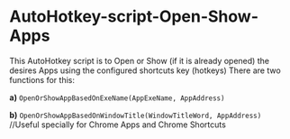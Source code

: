 # AutoHotkey-script-Open-Show-Apps

This AutoHotkey script is to Open or Show (if it is already opened) the desires Apps using the configured shortcuts key (hotkeys)
There are two functions for this: 


**a)** `OpenOrShowAppBasedOnExeName(AppExeName, AppAddress)`

**b)** `OpenOrShowAppBasedOnWindowTitle(WindowTitleWord, AppAddress)`  //Useful specially for Chrome Apps and Chrome Shortcuts
